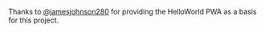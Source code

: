 Thanks to [@jamesjohnson280](https://github.com/jamesjohnson280/hello-pwa) for providing the HelloWorld PWA as a basis for this project.
